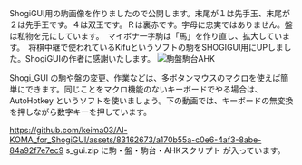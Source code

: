 ShogiGUI用の駒画像を作りましたので公開します。末尾が１は先手玉、末尾が２は先手王です。４は双玉です。Ｒは裏赤です。字母に忠実ではありません。盤は私物を元にしています。　マイボナ一字駒は「馬」を作り直し、拡大しています。　将棋中継で使われているKifuというソフトの駒をSHOGIGUI用にUPしました。ShogiGUIの作者に感謝いたします。
![駒盤駒台AHK](https://github.com/keima03/AI-KOMA_for_ShogiGUI/assets/83162673/e531626a-2775-4424-9a91-2564b7080681)


Shogi_GUI の駒や盤の変更、作業などは、多ボタンマウスのマクロを使えば簡単にできます。同じことをマクロ機能のないキーボードでやる場合は、AutoHotkey というソフトを使いましょう。下の動画では、キーボードの無変換を押しながら数字キーを押しています。

https://github.com/keima03/AI-KOMA_for_ShogiGUI/assets/83162673/a170b55a-c0e6-4af3-8abe-84a92f7e7ec9
s_gui.zip に駒・盤・駒台・AHKスクリプト が入っています。
